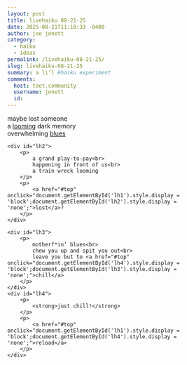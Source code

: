 ```yaml
---
layout: post
title: livehaiku 08-21-25
date: 2025-08-21T11:10:33 -0400
author: joe jenett
category:
  - haiku
  - ideas
permalink: /livehaiku-08-21-25/
slug: livehaiku-08-21-25
summary: a li’l #haiku experiment
comments:
  host: toot.community
  username: jenett
  id: 
---
```

<div id="lh">
	<div id="lh1">
		<p>
			maybe lost someone<br>
			a <a href="#top" onclick="document.getElementById('lh2').style.display = 'block';document.getElementById('lh1').style.display = 'none';">looming</a> dark memory<br>
			overwhelming <a href="#top" onclick="document.getElementById('lh3').style.display = 'block';document.getElementById('lh1').style.display = 'none';">blues</a>
		</p>
	</div>
	
	<div id="lh2">
		<p>
			a grand play-to-pay<br>
			happening in front of us<br>
			a train wreck looming
		</p>
		<p>
			<a href="#top" onclick="document.getElementById('lh1').style.display = 'block';document.getElementById('lh2').style.display = 'none';">lost</a>?
		</p>
	</div>
	
	<div id="lh3">
		<p>
			motherf*in’ blues<br>
			chew you up and spit you out<br>
			leave you but to <a href="#top" onclick="document.getElementById('lh4').style.display = 'block';document.getElementById('lh3').style.display = 'none';">chill</a>
		</p>
	</div>
	<div id="lh4">
		<p>
			<strong>just chill!</strong>
		</p>
		<p>
			<a href="#top" onclick="document.getElementById('lh1').style.display = 'block';document.getElementById('lh4').style.display = 'none';">reload</a>
		</p>
	</div>
</div>




<a href="https://brid.gy/publish/mastodon"></a>